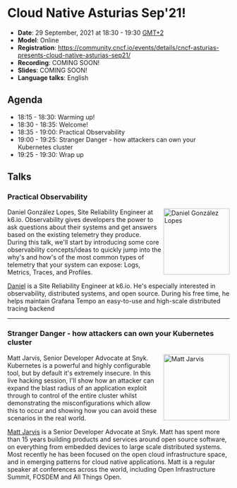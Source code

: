 # Cloud Native Asturias Sep'21!
- **Date**: 29 September, 2021 at 18:30 - 19:30 [GMT+2](https://www.timeanddate.com/worldclock/spain/madrid)
- **Model**: Online
- **Registration**: https://community.cncf.io/events/details/cncf-asturias-presents-cloud-native-asturias-sep21/
- **Recording**: COMING SOON!
- **Slides**: COMING SOON!
- **Language talks**: English
## Agenda
- 18:15 - 18:30: Warming up!
- 18:30 - 18:35: Welcome!
- 18:35 - 19:00: Practical Observability
- 19:00 - 19:25: Stranger Danger - how attackers can own your Kubernetes cluster
- 19:25 - 19:30: Wrap up
## Talks
<h3>Practical Observability</h3>
<p>
    <img align="right" width="150" alt="Daniel González Lopes" src="https://res.cloudinary.com/startup-grind/image/upload/c_fill,dpr_2.0,f_auto,g_center,h_200,q_auto:good,w_200/v1/gcs/platform-data-cncf/events/1544879887793.jpeg"/>
    Daniel González Lopes, Site Reliability Engineer at k6.io. Observability gives developers the power to ask questions about their systems and get answers based on the existing telemetry they produce. During this talk, we'll start by introducing some core observability concepts/ideas to quickly jump into the why's and how's of the most common types of telemetry that your system can expose: Logs, Metrics, Traces, and Profiles.
</p>
<p>
    <a href="https://www.linkedin.com/in/danielgonzalezlopes/">Daniel</a> is a Site Reliability Engineer at k6.io. He's especially interested in observability, distributed systems, and open source. During his free time, he helps maintain Grafana Tempo an easy-to-use and high-scale distributed tracing backend
</p>

---
<h3>Stranger Danger - how attackers can own your Kubernetes cluster</h3>
<p>
    <img align="right" width="150" alt="Matt Jarvis" src="https://res.cloudinary.com/startup-grind/image/upload/c_fill,dpr_2.0,f_auto,g_center,h_200,q_auto:good,w_200/v1/gcs/platform-data-cncf/events/Matt-Jarvis_JIz5HhV.jpeg"/>
    Matt Jarvis, Senior Developer Advocate at Snyk. Kubernetes is a powerful and highly configurable tool, but by default it's extremely insecure. In this live hacking session, I'll show how an attacker can expand the blast radius of an application exploit through to control of the entire cluster whilst demonstrating the misconfigurations which allow this to occur and showing how you can avoid these scenarios in the real world.
</p>
<p>
  <a href="https://www.linkedin.com/in/mattjarvis08/">Matt Jarvis</a> is a Senior Developer Advocate at Snyk. Matt has spent more than 15 years building products and services around open source software, on everything from embedded devices to large scale distributed systems. Most recently he has been focused on the open cloud infrastructure space, and in emerging patterns for cloud native applications. Matt is a regular speaker at conferences across the world, including Open Infrastructure Summit, FOSDEM and All Things Open.
</p>
